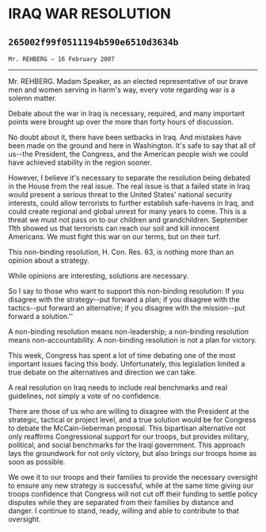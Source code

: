 # IRAQ WAR RESOLUTION
## `265002f99f0511194b590e6510d3634b`
`Mr. REHBERG — 16 February 2007`

---


Mr. REHBERG. Madam Speaker, as an elected representative of our brave 
men and women serving in harm's way, every vote regarding war is a 
solemn matter.

Debate about the war in Iraq is necessary, required, and many 
important points were brought up over the more than forty hours of 
discussion.

No doubt about it, there have been setbacks in Iraq. And mistakes 
have been made on the ground and here in Washington. It's safe to say 
that all of us--the President, the Congress, and the American people 
wish we could have achieved stability in the region sooner.

However, I believe it's necessary to separate the resolution being 
debated in the House from the real issue. The real issue is that a 
failed state in Iraq would present a serious threat to the United 
States' national security interests, could allow terrorists to further 
establish safe-havens in Iraq, and could create regional and global 
unrest for many years to come. This is a threat we must not pass on to 
our children and grandchildren. September 11th showed us that 
terrorists can reach our soil and kill innocent Americans. We must 
fight this war on our terms, but on their turf.

This non-binding resolution, H. Con. Res. 63, is nothing more than an 
opinion about a strategy.

While opinions are interesting, solutions are necessary.

So I say to those who want to support this non-binding resolution: If 
you disagree with the strategy--put forward a plan; if you disagree 
with the tactics--put forward an alternative; if you disagree with the 
mission--put forward a solution.''

A non-binding resolution means non-leadership; a non-binding 
resolution means non-accountability. A non-binding resolution is not a 
plan for victory.

This week, Congress has spent a lot of time debating one of the most 
important issues facing this body. Unfortunately, this legislation 
limited a true debate on the alternatives and direction we can take.

A real resolution on Iraq needs to include real benchmarks and real 
guidelines, not simply a vote of no confidence.

There are those of us who are willing to disagree with the President 
at the strategic, tactical or project level, and a true solution would 
be for Congress to debate the McCain-lieberman proposal. This 
bipartisan alternative not only reaffirms Congressional support for our 
troops, but provides military, political, and social benchmarks for the 
Iraqi government. This approach lays the groundwork for not only 
victory, but also brings our troops home as soon as possible.

We owe it to our troops and their families to provide the necessary 
oversight to ensure any new strategy is successful, while at the same 
time giving our troops confidence that Congress will not cut off their 
funding to settle policy disputes while they are separated from their 
families by distance and danger. I continue to stand, ready, willing 
and able to contribute to that oversight.